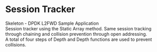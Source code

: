 # Session Tracker
Skeleton - DPDK L2FWD Sample Application</br>
Session tracker using the Static Array method. Same session tracking through chaining and collision prevention through open addressing.</br>
A total of four steps of Depth and Depth functions are used to prevent collisions.
